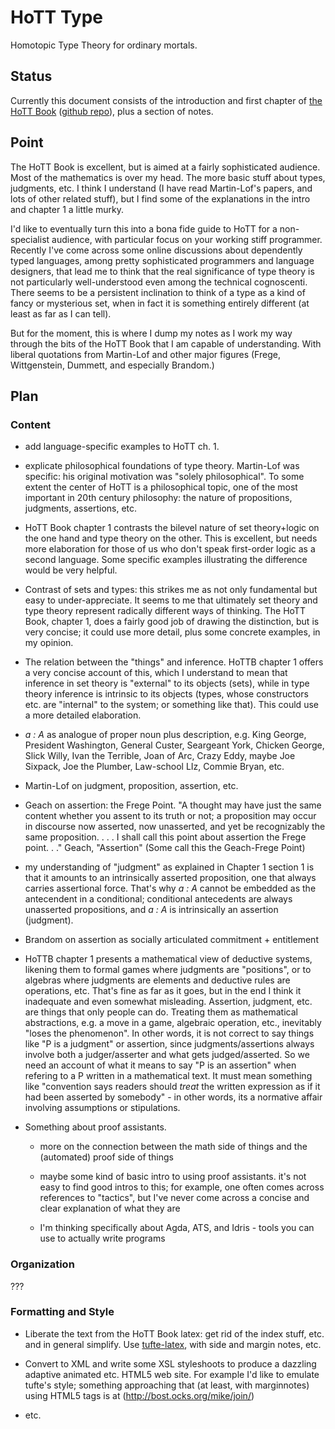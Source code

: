 # HoTT Type

Homotopic Type Theory for ordinary mortals.

## Status

Currently this document consists of the introduction and first chapter
of [the HoTT Book](http://homotopytypetheory.org/book/) ([github
repo](https://github.com/HoTT/book)), plus a section of notes.

## Point

The HoTT Book is excellent, but is aimed at a fairly sophisticated
audience.  Most of the mathematics is over my head.  The more basic
stuff about types, judgments, etc. I think I understand (I have read
Martin-Lof's papers, and lots of other related stuff), but I find some
of the explanations in the intro and chapter 1 a little murky.

I'd like to eventually turn this into a bona fide guide to HoTT for a
non-specialist audience, with particular focus on your working stiff
programmer.  Recently I've come across some online discussions about
dependently typed languages, among pretty sophisticated programmers
and language designers, that lead me to think that the real
significance of type theory is not particularly well-understood even
among the technical cognoscenti.  There seems to be a persistent
inclination to think of a type as a kind of fancy or mysterious set,
when in fact it is something entirely different (at least as far as I
can tell).

But for the moment, this is where I dump my notes as I work my way
through the bits of the HoTT Book that I am capable of understanding.
With liberal quotations from Martin-Lof and other major figures
(Frege, Wittgenstein, Dummett, and especially Brandom.)

## Plan

### Content

* add language-specific examples to HoTT ch. 1.

* explicate philosophical foundations of type theory.  Martin-Lof was
specific: his original motivation was "solely philosophical".  To some
extent the center of HoTT is a philosophical topic, one of the most
important in 20th century philosophy: the nature of propositions,
judgments, assertions, etc.

* HoTT Book chapter 1 contrasts the bilevel nature of set theory+logic
  on the one hand and type theory on the other.  This is excellent,
  but needs more elaboration for those of us who don't speak
  first-order logic as a second language.  Some specific examples
  illustrating the difference would be very helpful.

* Contrast of sets and types: this strikes me as not only fundamental
  but easy to under-appreciate.  It seems to me that ultimately set
  theory and type theory represent radically different ways of
  thinking.  The HoTT Book, chapter 1, does a fairly good job of
  drawing the distinction, but is very concise; it could use more
  detail, plus some concrete examples, in my opinion.

* The relation between the "things" and inference.  HoTTB chapter 1
  offers a very concise account of this, which I understand to mean
  that inference in set theory is "external" to its objects (sets),
  while in type theory inference is intrinsic to its objects (types,
  whose constructors etc. are "internal" to the system; or something
  like that).  This could use a more detailed elaboration.

* _a : A_ as analogue of proper noun plus description, e.g. King
  George, President Washington, General Custer, Seargeant York,
  Chicken George, Slick Willy, Ivan the Terrible, Joan of Arc, Crazy
  Eddy, maybe Joe Sixpack, Joe the Plumber, Law-school LIz, Commie Bryan, etc.

* Martin-Lof on judgment, proposition, assertion, etc.

* Geach on assertion: the Frege Point.  "A thought may have just the
same content whether you assent to its truth or not; a proposition may
occur in discourse now asserted, now unasserted, and yet be
recognizably the same proposition. . . . I shall call this point about
assertion the Frege point. . ." Geach, "Assertion" (Some call this the
Geach-Frege Point)

 * my understanding of "judgment" as explained in Chapter 1 section 1
   is that it amounts to an intrinsically asserted proposition, one
   that always carries assertional force.  That's why *a : A* cannot
   be embedded as the antecendent in a conditional; conditional
   antecedents are always unasserted propositions, and *a : A* is
   intrinsically an assertion (judgment).

* Brandom on assertion as socially articulated commitment + entitlement

* HoTTB chapter 1 presents a mathematical view of deductive systems,
  likening them to formal games where judgments are "positions", or to
  algebras where judgments are elements and deductive rules are
  operations, etc.  That's fine as far as it goes, but in the end I
  think it inadequate and even somewhat misleading.  Assertion,
  judgment, etc. are things that only people can do.  Treating them as
  mathematical abstractions, e.g. a move in a game, algebraic
  operation, etc., inevitably "loses the phenomenon".  In other words,
  it is not correct to say things like "P is a judgment" or assertion,
  since judgments/assertions always involve both a judger/asserter and
  what gets judged/asserted.  So we need an account of what it means
  to say "P is an assertion" when refering to a P written in a
  mathematical text.  It must mean something like "convention says
  readers should _treat_ the written expression as if it had been
  asserted by somebody" - in other words, its a normative affair
  involving assumptions or stipulations.

* Something about proof assistants.

  * more on the connection between the math side of things and the (automated) proof side of things

  * maybe some kind of basic intro to using proof assistants.  it's not
   easy to find good intros to this; for example, one often comes
   across references to "tactics", but I've never come across a
   concise and clear explanation of what they are

  * I'm thinking specifically about Agda, ATS, and Idris - tools you
   can use to actually write programs

### Organization

???

### Formatting and Style

* Liberate the text from the HoTT Book latex: get rid of the index
  stuff, etc. and in general simplify.  Use [tufte-latex](https://code.google.com/p/tufte-latex/), with side and
  margin notes, etc.

* Convert to XML and write some XSL styleshoots to produce a dazzling
  adaptive animated etc. HTML5 web site.  For example I'd like to
  emulate tufte's style; something approaching that (at least, with
  marginnotes) using HTML5 tags is at
  (http://bost.ocks.org/mike/join/)


* etc.